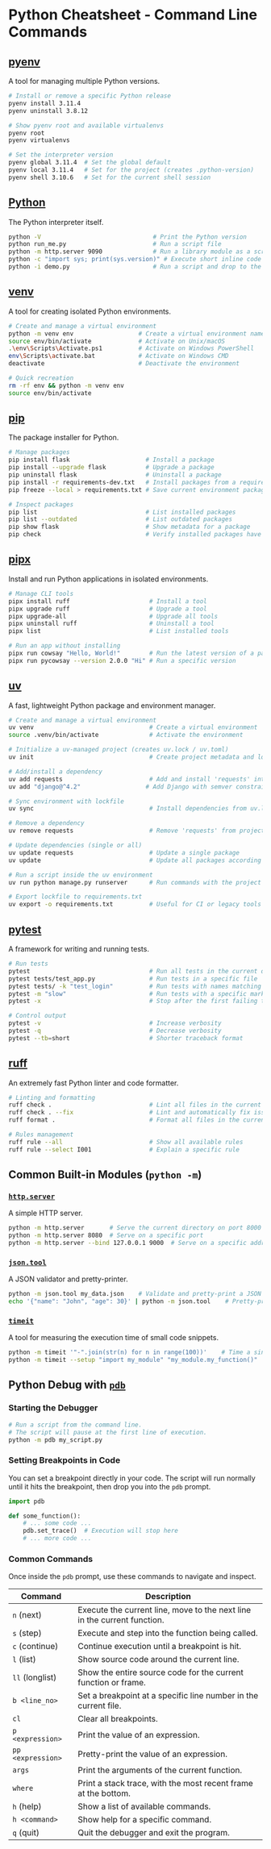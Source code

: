 # Python Cheatsheet - Command Line Commands

## [pyenv](https://github.com/pyenv/pyenv)

A tool for managing multiple Python versions.

```bash
# Install or remove a specific Python release
pyenv install 3.11.4
pyenv uninstall 3.8.12

# Show pyenv root and available virtualenvs
pyenv root
pyenv virtualenvs

# Set the interpreter version
pyenv global 3.11.4  # Set the global default
pyenv local 3.11.4   # Set for the project (creates .python-version)
pyenv shell 3.10.6   # Set for the current shell session
```

## [Python](https://docs.python.org/3/)

The Python interpreter itself.

```bash
python -V                               # Print the Python version
python run_me.py                        # Run a script file
python -m http.server 9090              # Run a library module as a script
python -c "import sys; print(sys.version)" # Execute short inline code
python -i demo.py                       # Run a script and drop to the interactive prompt
```

## [venv](https://docs.python.org/3/library/venv.html)

A tool for creating isolated Python environments.

```bash
# Create and manage a virtual environment
python -m venv env                  # Create a virtual environment named "env"
source env/bin/activate             # Activate on Unix/macOS
.\env\Scripts\Activate.ps1          # Activate on Windows PowerShell
env\Scripts\activate.bat            # Activate on Windows CMD
deactivate                          # Deactivate the environment

# Quick recreation
rm -rf env && python -m venv env
source env/bin/activate
```

## [pip](https://pip.pypa.io/en/stable/)

The package installer for Python.

```bash
# Manage packages
pip install flask                     # Install a package
pip install --upgrade flask           # Upgrade a package
pip uninstall flask                   # Uninstall a package
pip install -r requirements-dev.txt   # Install packages from a requirements file
pip freeze --local > requirements.txt # Save current environment packages to a file

# Inspect packages
pip list                              # List installed packages
pip list --outdated                   # List outdated packages
pip show flask                        # Show metadata for a package
pip check                             # Verify installed packages have compatible dependencies
```

## [pipx](https://pypa.github.io/pipx/)

Install and run Python applications in isolated environments.

```bash
# Manage CLI tools
pipx install ruff                      # Install a tool
pipx upgrade ruff                      # Upgrade a tool
pipx upgrade-all                       # Upgrade all tools
pipx uninstall ruff                    # Uninstall a tool
pipx list                              # List installed tools

# Run an app without installing
pipx run cowsay "Hello, World!"        # Run the latest version of a package
pipx run pycowsay --version 2.0.0 "Hi" # Run a specific version
```

## [uv](https://pypi.org/project/uv/)

A fast, lightweight Python package and environment manager.

```bash
# Create and manage a virtual environment
uv venv                                # Create a virtual environment
source .venv/bin/activate              # Activate the environment

# Initialize a uv-managed project (creates uv.lock / uv.toml)
uv init                                # Create project metadata and lock file

# Add/install a dependency
uv add requests                        # Add and install 'requests' into the project environment
uv add "django@^4.2"                  # Add Django with semver constraint

# Sync environment with lockfile
uv sync                                # Install dependencies from uv.lock

# Remove a dependency
uv remove requests                     # Remove 'requests' from project

# Update dependencies (single or all)
uv update requests                     # Update a single package
uv update                              # Update all packages according to constraints

# Run a script inside the uv environment
uv run python manage.py runserver      # Run commands with the project's env active

# Export lockfile to requirements.txt
uv export -o requirements.txt          # Useful for CI or legacy tools
```

## [pytest](https://docs.pytest.org/)

A framework for writing and running tests.

```bash
# Run tests
pytest                                 # Run all tests in the current directory
pytest tests/test_app.py               # Run tests in a specific file
pytest tests/ -k "test_login"          # Run tests with names matching a keyword
pytest -m "slow"                       # Run tests with a specific marker
pytest -x                              # Stop after the first failing test

# Control output
pytest -v                              # Increase verbosity
pytest -q                              # Decrease verbosity
pytest --tb=short                      # Shorter traceback format
```

## [ruff](https://docs.astral.sh/ruff/)

An extremely fast Python linter and code formatter.

```bash
# Linting and formatting
ruff check .                           # Lint all files in the current directory
ruff check . --fix                     # Lint and automatically fix issues
ruff format .                          # Format all files in the current directory

# Rules management
ruff rule --all                        # Show all available rules
ruff rule --select I001                # Explain a specific rule
```

## Common Built-in Modules (`python -m`)

### [`http.server`](https://docs.python.org/3/library/http.server.html)

A simple HTTP server.

```bash
python -m http.server       # Serve the current directory on port 8000
python -m http.server 8080  # Serve on a specific port
python -m http.server --bind 127.0.0.1 9000  # Serve on a specific address and port
```

### [`json.tool`](https://docs.python.org/3/library/json.html#module-json.tool)

A JSON validator and pretty-printer.

```bash
python -m json.tool my_data.json    # Validate and pretty-print a JSON file
echo '{"name": "John", "age": 30}' | python -m json.tool    # Pretty-print JSON from a string
```

### [`timeit`](https://docs.python.org/3/library/timeit.html)

A tool for measuring the execution time of small code snippets.

```bash
python -m timeit '"-".join(str(n) for n in range(100))'    # Time a single statement
python -m timeit --setup "import my_module" "my_module.my_function()"    # Time a multi-line script
```

## Python Debug with [`pdb`](https://docs.python.org/3/library/pdb.html)

### Starting the Debugger

```bash
# Run a script from the command line.
# The script will pause at the first line of execution.
python -m pdb my_script.py
```

### Setting Breakpoints in Code

You can set a breakpoint directly in your code. The script will run normally until it hits the breakpoint, then drop you into the `pdb` prompt.

```python
import pdb

def some_function():
    # ... some code ...
    pdb.set_trace()  # Execution will stop here
    # ... more code ...
```

### Common Commands

Once inside the `pdb` prompt, use these commands to navigate and inspect.

| Command           | Description                                                               |
| ----------------- | ------------------------------------------------------------------------- |
| `n` (next)        | Execute the current line, move to the next line in the current function.  |
| `s` (step)        | Execute and step into the function being called.                          |
| `c` (continue)    | Continue execution until a breakpoint is hit.                             |
| `l` (list)        | Show source code around the current line.                                 |
| `ll` (longlist)   | Show the entire source code for the current function or frame.            |
| `b <line_no>`     | Set a breakpoint at a specific line number in the current file.           |
| `cl`              | Clear all breakpoints.                                                    |
| `p <expression>`  | Print the value of an expression.                                         |
| `pp <expression>` | Pretty-print the value of an expression.                                  |
| `args`            | Print the arguments of the current function.                              |
| `where`           | Print a stack trace, with the most recent frame at the bottom.            |
| `h` (help)        | Show a list of available commands.                                        |
| `h <command>`     | Show help for a specific command.                                         |
| `q` (quit)        | Quit the debugger and exit the program.                                   |